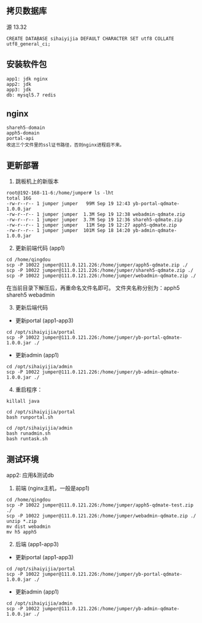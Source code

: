 
## 拷贝数据库

源 13.32
```
CREATE DATABASE sihaiyijia DEFAULT CHARACTER SET utf8 COLLATE utf8_general_ci;
```

## 安装软件包
```
app1: jdk nginx
app2: jdk
app3: jdk
db: mysql5.7 redis
```

## nginx
```
shareh5-domain
apph5-domain
portal-api
改这三个文件里的ssl证书路径，否则nginx进程启不来。
```

## 更新部署
1.  跳板机上的新版本
```
root@192-168-11-6:/home/jumper# ls -lht
total 16G
-rw-r--r-- 1 jumper jumper   99M Sep 19 12:43 yb-portal-qdmate-1.0.0.jar
-rw-r--r-- 1 jumper jumper  1.3M Sep 19 12:38 webadmin-qdmate.zip
-rw-r--r-- 1 jumper jumper  3.7M Sep 19 12:36 shareh5-qdmate.zip
-rw-r--r-- 1 jumper jumper   11M Sep 19 12:27 apph5-qdmate.zip
-rw-r--r-- 1 jumper jumper  101M Sep 18 14:20 yb-admin-qdmate-1.0.0.jar
```

2. 更新前端代码 (app1)
```
cd /home/qingdou
scp -P 10022 jumper@111.0.121.226:/home/jumper/apph5-qdmate.zip ./
scp -P 10022 jumper@111.0.121.226:/home/jumper/shareh5-qdmate.zip ./
scp -P 10022 jumper@111.0.121.226:/home/jumper/webadmin-qdmate.zip ./
```

在当前目录下解压后，再重命名文件名即可。
文件夹名称分别为：apph5  shareh5   webadmin

3. 更新后端代码
- 更新portal (app1-app3)
```
cd /opt/sihaiyijia/portal
scp -P 10022 jumper@111.0.121.226:/home/jumper/yb-portal-qdmate-1.0.0.jar ./
```

- 更新admin (app1)
```
cd /opt/sihaiyijia/admin
scp -P 10022 jumper@111.0.121.226:/home/jumper/yb-admin-qdmate-1.0.0.jar ./
```

4. 重启程序：
```
killall java

cd /opt/sihaiyijia/portal
bash runportal.sh

cd /opt/sihaiyijia/admin
bash runadmin.sh
bash runtask.sh
```


## 测试环境
app2:  应用&测试db

1. 前端 (nginx主机，一般是app1)
```
cd /home/qingdou
scp -P 10022 jumper@111.0.121.226:/home/jumper/apph5-qdmate-test.zip ./
scp -P 10022 jumper@111.0.121.226:/home/jumper/webadmin-qdmate.zip ./
unzip *.zip
mv dist webadmin
mv h5 apph5
```

2. 后端 (app1-app3)
- 更新portal (app1-app3)
```
cd /opt/sihaiyijia/portal
scp -P 10022 jumper@111.0.121.226:/home/jumper/yb-portal-qdmate-1.0.0.jar ./
```

- 更新admin (app1)
```
cd /opt/sihaiyijia/admin
scp -P 10022 jumper@111.0.121.226:/home/jumper/yb-admin-qdmate-1.0.0.jar ./
```